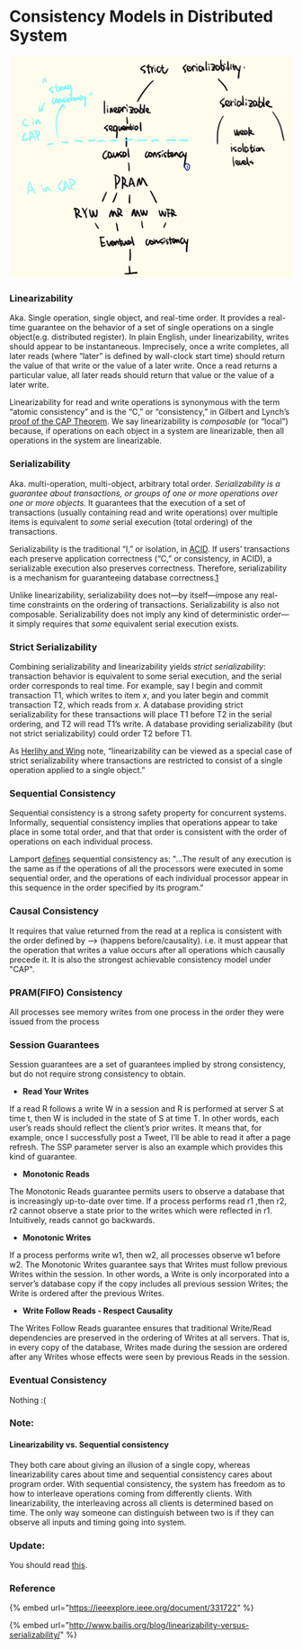 # Consistency Models in Distributed System

![](../.gitbook/assets/img_0526.jpg)

### Linearizability

Aka. Single operation, single object, and real-time order. It provides a real-time guarantee on the behavior of a set of single operations on a single object\(e.g. distributed register\). In plain English, under linearizability, writes should appear to be instantaneous. Imprecisely, once a write completes, all later reads \(where “later” is defined by wall-clock start time\) should return the value of that write or the value of a later write. Once a read returns a particular value, all later reads should return that value or the value of a later write.

Linearizability for read and write operations is synonymous with the term “atomic consistency” and is the “C,” or “consistency,” in Gilbert and Lynch’s [proof of the CAP Theorem](http://lpd.epfl.ch/sgilbert/pubs/BrewersConjecture-SigAct.pdf). We say linearizability is _composable_ \(or “local”\) because, if operations on each object in a system are linearizable, then all operations in the system are linearizable.

### Serializability

Aka. multi-operation, multi-object, arbitrary total order. _Serializability is a guarantee about transactions, or groups of one or more operations over one or more objects._ It guarantees that the execution of a set of transactions \(usually containing read and write operations\) over multiple items is equivalent to _some_ serial execution \(total ordering\) of the transactions.

Serializability is the traditional “I,” or isolation, in [ACID](http://sites.fas.harvard.edu/~cs265/papers/haerder-1983.pdf). If users’ transactions each preserve application correctness \(“C,” or consistency, in ACID\), a serializable execution also preserves correctness. Therefore, serializability is a mechanism for guaranteeing database correctness.[1](http://www.bailis.org/blog/linearizability-versus-serializability/#fn:mechanism)

Unlike linearizability, serializability does not—by itself—impose any real-time constraints on the ordering of transactions. Serializability is also not composable. Serializability does not imply any kind of deterministic order—it simply requires that _some_ equivalent serial execution exists.

### Strict Serializability

Combining serializability and linearizability yields _strict serializability_: transaction behavior is equivalent to some serial execution, and the serial order corresponds to real time. For example, say I begin and commit transaction T1, which writes to item _x_, and you later begin and commit transaction T2, which reads from _x_. A database providing strict serializability for these transactions will place T1 before T2 in the serial ordering, and T2 will read T1’s write. A database providing serializability \(but not strict serializability\) could order T2 before T1.

As [Herlihy and Wing](http://cs.brown.edu/~mph/HerlihyW90/p463-herlihy.pdf) note, “linearizability can be viewed as a special case of strict serializability where transactions are restricted to consist of a single operation applied to a single object.”

### Sequential Consistency

Sequential consistency is a strong safety property for concurrent systems. Informally, sequential consistency implies that operations appear to take place in some total order, and that that order is consistent with the order of operations on each individual process.

Lamport [defines](https://www.microsoft.com/en-us/research/uploads/prod/2016/12/How-to-Make-a-Multiprocessor-Computer-That-Correctly-Executes-Multiprocess-Programs.pdf) sequential consistency as: "...The result of any execution is the same as if the operations of all the processors were executed in some sequential order, and the operations of each individual processor appear in this sequence in the order specified by its program."

### Causal Consistency

It requires that value returned from the read at a replica is consistent with the order defined by      --&gt; \(happens before/causality\). i.e. it must appear that the operation that writes a value occurs after all operations which causally precede it. It is also the strongest achievable consistency model under "CAP".

### PRAM\(FIFO\) Consistency

All processes see memory writes from one process in the order they were issued from the process

### Session Guarantees

Session guarantees are a set of guarantees implied by strong consistency, but do not require strong consistency to obtain.

* **Read Your Writes**

If a read R follows a write W in a session and R is performed at server S at time t, then W is included in the state of S at time T. In other words, each user’s reads should reflect the client’s prior writes. It means that, for example, once I successfully post a Tweet, I’ll be able to read it after a page refresh. The SSP parameter server is also an example which provides this kind of guarantee.

* **Monotonic Reads**

The Monotonic Reads guarantee permits users to observe a database that is increasingly up-to-date over time. If a process performs read r1 ,then r2, r2 cannot observe a state prior to the writes which were reflected in r1. Intuitively, reads cannot go backwards.

* **Monotonic Writes**

If a process performs write w1, then w2, all processes observe w1 before w2. The Monotonic Writes guarantee says that Writes must follow previous Writes within the session. In other words, a Write is only incorporated into a server’s database copy if the copy includes all previous session Writes; the Write is ordered after the previous Writes.

* **Write Follow Reads - Respect Causality**

The Writes Follow Reads guarantee ensures that traditional Write/Read dependencies are preserved in the ordering of Writes at all servers. That is, in every copy of the database, Writes made during the session are ordered after any Writes whose effects were seen by previous Reads in the session.

### **Eventual Consistency**

Nothing :\(

### Note: 

#### Linearizability vs. Sequential consistency

They both care about giving an illusion of a single copy, whereas linearizability cares about time and sequential consistency cares about program order. With sequential consistency, the system has freedom as to how to interleave operations coming from differently clients. With linearizability, the interleaving across all clients is determined based on time. The only way someone can distinguish between two is if they can observe all inputs and timing going into system.

### Update:

You should read [this](https://jepsen.io/consistency).

### Reference

{% embed url="https://ieeexplore.ieee.org/document/331722" %}

{% embed url="http://www.bailis.org/blog/linearizability-versus-serializability/" %}



